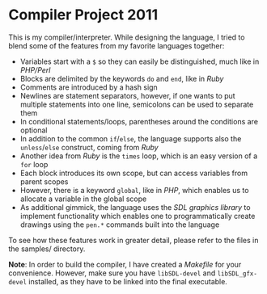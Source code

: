 # Compiler Project 2011

This is my compiler/interpreter. While designing the language, I tried to blend
some of the features from my favorite languages together:

- Variables start with a `$` so they can easily be distinguished, much like
  in *PHP/Perl*
- Blocks are delimited by the keywords `do` and `end`, like in *Ruby*
- Comments are introduced by a hash sign
- Newlines are statement separators, however, if one wants to put multiple statements
  into one line, semicolons can be used to separate them
- In conditional statements/loops, parentheses around the conditions are optional
- In addition to the common `if`/`else`, the language supports also the `unless`/`else`
  construct, coming from *Ruby*
- Another idea from *Ruby* is the `times` loop, which is an easy version of a `for`
  loop
- Each block introduces its own scope, but can access variables from parent scopes
- However, there is a keyword `global`, like in *PHP*, which enables us to allocate
  a variable in the global scope
- As additional gimmick, the language uses the *SDL graphics library* to implement
  functionality which enables one to programmatically create drawings using the
  `pen.*` commands built into the language

To see how these features work in greater detail, please refer to the files in
the samples/ directory.

**Note**: In order to build the compiler, I have created a *Makefile* for your convenience.
          However, make sure you have `libSDL-devel` and `libSDL_gfx-devel` installed, as they
          have to be linked into the final executable.
